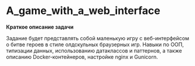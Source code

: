 # A_game_with_a_web_interface

**Краткое описание задачи**

Задание будет представлять собой маленькую игру с веб-интерфейсом о битве героев в стиле олдскульных браузерных игр.
Навыки по ООП, типизации данных, использованию датаклассов и паттернов, а также описанию Docker-контейнеров, настройке nginx и Gunicorn.
